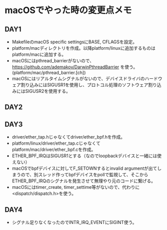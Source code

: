 # macOSでやった時の変更点メモ
## DAY1
- MakefileのmacOS specific settingsにBASE, CFLAGSを設定。
- platform/macディレクトリを作成。以降platform/linuxに追加するものはplatform/macに追加する。
- macOSにはpthread_barrierがないので、https://github.com/ademakov/DarwinPthreadBarrier を使う。(platform/mac/pthread_barrier.[ch])
- macOSにはリアルタイムシグナルがないので、デバイスドライバのハードウェア割り込みにはSIGUSR1を使用し、プロトコル処理のソフトウェア割り込みにはSIGUSR2を使用する。

## DAY2

## DAY3
- driver/ether_tap.hじゃなくてdriver/ether_bpf.hを作成。
- platform/linux/driver/ether_tap.cじゃなくてplatform/mac/driver/ether_bpf.cを作成。
- ETHER_BPF_IRQはSIGUSR1とする（なのでloopbackデバイスと一緒には使えない）
- macOSでbpfデバイスに対してF_SETOWNするとinvalid argumentが出てしまうので、別スレッド作ってbpfデバイスをpollで監視して、そこからETHER_BPF_IRQのシグナルを発生させて無理やり元のコードに繋げる。
- macOSにはtimer_create, timer_settime等がないので、代わりに<dispatch/dispatch.h>を使う。

## DAY4
- シグナル足りなくなったのでINTR_IRQ_EVENTにSIGINT使う。